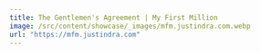 ```yaml
---
title: The Gentlemen's Agreement | My First Million
image: /src/content/showcase/_images/mfm.justindra.com.webp
url: "https://mfm.justindra.com"
---
```


